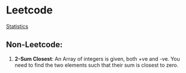 # Leetcode
[Statistics](./Statistics.csv)

## Non-Leetcode:
1. __2-Sum Closest__: An Array of integers is given, both +ve and -ve. You need to find the two elements such that their sum is closest to zero.